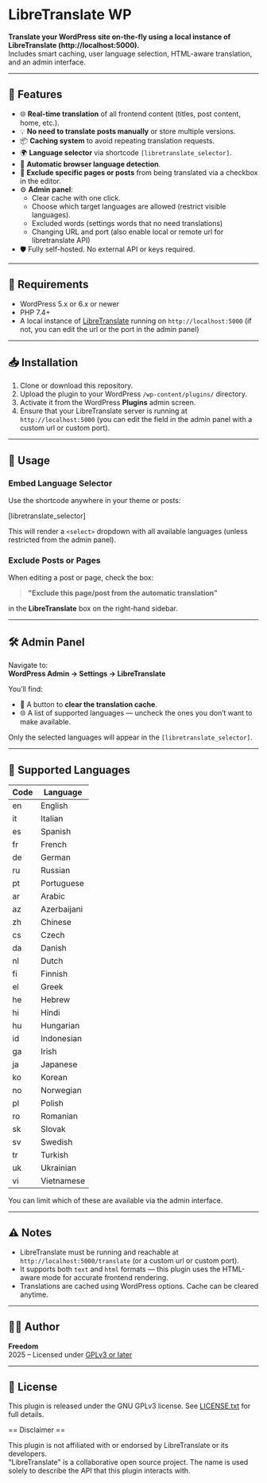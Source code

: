 # LibreTranslate WP

**Translate your WordPress site on-the-fly using a local instance of LibreTranslate (http://localhost:5000).**  
Includes smart caching, user language selection, HTML-aware translation, and an admin interface.

---

## 🔧 Features

- 🌐 **Real-time translation** of all frontend content (titles, post content, home, etc.).
- 💡 **No need to translate posts manually** or store multiple versions.
- 📦 **Caching system** to avoid repeating translation requests.
- 🌍 **Language selector** via shortcode `[libretranslate_selector]`.
- 🧠 **Automatic browser language detection**.
- 🛑 **Exclude specific pages or posts** from being translated via a checkbox in the editor.
- ⚙️ **Admin panel**:
  - Clear cache with one click.
  - Choose which target languages are allowed (restrict visible languages).
  - Excluded words (settings words that no need translations)
  - Changing URL and port (also enable local or remote url for libretranslate API)
- 🛡️ Fully self-hosted. No external API or keys required.

---

## 🚀 Requirements

- WordPress 5.x or 6.x or newer
- PHP 7.4+
- A local instance of [LibreTranslate](https://github.com/uav4geo/LibreTranslate) running on `http://localhost:5000` (if not, you can edit the url or the port in the admin panel)

---

## 📥 Installation

1. Clone or download this repository.
2. Upload the plugin to your WordPress `/wp-content/plugins/` directory.
3. Activate it from the WordPress **Plugins** admin screen.
4. Ensure that your LibreTranslate server is running at `http://localhost:5000` (you can edit the field in the admin panel with a custom url or custom port).

---

## 🧩 Usage

### Embed Language Selector

Use the shortcode anywhere in your theme or posts:

[libretranslate_selector]


This will render a `<select>` dropdown with all available languages (unless restricted from the admin panel).

### Exclude Posts or Pages

When editing a post or page, check the box:

> **"Exclude this page/post from the automatic translation"**

in the **LibreTranslate** box on the right-hand sidebar.

---

## 🛠️ Admin Panel

Navigate to:  
**WordPress Admin → Settings → LibreTranslate**

You’ll find:
- 🔁 A button to **clear the translation cache**.
- 🌐 A list of supported languages — uncheck the ones you don’t want to make available.

Only the selected languages will appear in the `[libretranslate_selector]`.

---

## 📝 Supported Languages

| Code | Language       |
|------|----------------|
| en   | English        |
| it   | Italian        |
| es   | Spanish        |
| fr   | French         |
| de   | German         |
| ru   | Russian        |
| pt   | Portuguese     |
| ar   | Arabic         |
| az   | Azerbaijani    |
| zh   | Chinese        |
| cs   | Czech          |
| da   | Danish         |
| nl   | Dutch          |
| fi   | Finnish        |
| el   | Greek          |
| he   | Hebrew         |
| hi   | Hindi          |
| hu   | Hungarian      |
| id   | Indonesian     |
| ga   | Irish          |
| ja   | Japanese       |
| ko   | Korean         |
| no   | Norwegian      |
| pl   | Polish         |
| ro   | Romanian       |
| sk   | Slovak         |
| sv   | Swedish        |
| tr   | Turkish        |
| uk   | Ukrainian      |
| vi   | Vietnamese     |

You can limit which of these are available via the admin interface.

---

## ⚠️ Notes

- LibreTranslate must be running and reachable at `http://localhost:5000/translate` (or a custom url or custom port).
- It supports both `text` and `html` formats — this plugin uses the HTML-aware mode for accurate frontend rendering.
- Translations are cached using WordPress options. Cache can be cleared anytime.

---

## 🧑‍💻 Author

**Freedom**  
2025 – Licensed under [GPLv3 or later](LICENSE.txt)

---

## 📄 License

This plugin is released under the GNU GPLv3 license. See [LICENSE.txt](LICENSE.txt) for full details.

== Disclaimer ==

This plugin is not affiliated with or endorsed by LibreTranslate or its developers.  
"LibreTranslate" is a collaborative open source project. The name is used solely to describe the API that this plugin interacts with.
